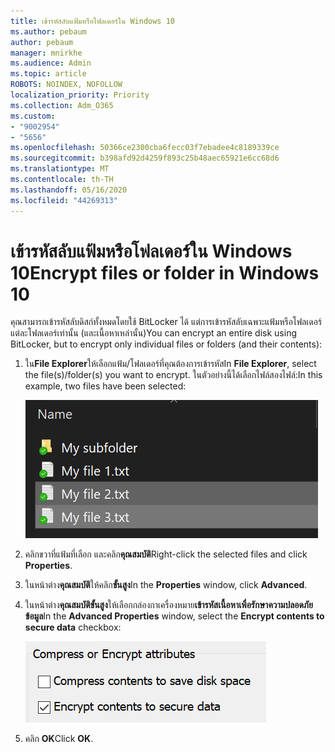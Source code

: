 ```yaml
---
title: เข้ารหัสลับแฟ้มหรือโฟลเดอร์ใน Windows 10
ms.author: pebaum
author: pebaum
manager: mnirkhe
ms.audience: Admin
ms.topic: article
ROBOTS: NOINDEX, NOFOLLOW
localization_priority: Priority
ms.collection: Adm_O365
ms.custom:
- "9002954"
- "5656"
ms.openlocfilehash: 50366ce2300cba6fecc03f7ebadee4c8189339ce
ms.sourcegitcommit: b398afd92d4259f893c25b48aec65921e6cc68d6
ms.translationtype: MT
ms.contentlocale: th-TH
ms.lasthandoff: 05/16/2020
ms.locfileid: "44269313"
---
```

# <a name="encrypt-files-or-folder-in-windows-10"></a><span data-ttu-id="8902f-102">เข้ารหัสลับแฟ้มหรือโฟลเดอร์ใน Windows 10</span><span class="sxs-lookup"><span data-stu-id="8902f-102">Encrypt files or folder in Windows 10</span></span>

<span data-ttu-id="8902f-103">คุณสามารถเข้ารหัสลับดิสก์ทั้งหมดโดยใช้ BitLocker ได้ แต่การเข้ารหัสลับเฉพาะแฟ้มหรือโฟลเดอร์แต่ละโฟลเดอร์เท่านั้น (และเนื้อหาเหล่านั้น)</span><span class="sxs-lookup"><span data-stu-id="8902f-103">You can encrypt an entire disk using BitLocker, but to encrypt only individual files or folders (and their contents):</span></span>

1. <span data-ttu-id="8902f-104">ใน**File Explorer**ให้เลือกแฟ้ม/โฟลเดอร์ที่คุณต้องการเข้ารหัส</span><span class="sxs-lookup"><span data-stu-id="8902f-104">In **File Explorer**, select the file(s)/folder(s) you want to encrypt.</span></span> <span data-ttu-id="8902f-105">ในตัวอย่างนี้ได้เลือกไฟล์สองไฟล์:</span><span class="sxs-lookup"><span data-stu-id="8902f-105">In this example, two files have been selected:</span></span>

    ![เลือกไฟล์หรือโฟลเดอร์สําหรับการเข้ารหัสลับ](media/select-for-encrypting.png)

2. <span data-ttu-id="8902f-107">คลิกขวาที่แฟ้มที่เลือก และคลิก**คุณสมบัติ**</span><span class="sxs-lookup"><span data-stu-id="8902f-107">Right-click the selected files and click **Properties**.</span></span>

3. <span data-ttu-id="8902f-108">ในหน้าต่าง**คุณสมบัติ**ให้คลิก**ขั้นสูง**</span><span class="sxs-lookup"><span data-stu-id="8902f-108">In the **Properties** window, click **Advanced**.</span></span>

4. <span data-ttu-id="8902f-109">ในหน้าต่าง**คุณสมบัติขั้นสูง**ให้เลือกกล่องกาเครื่องหมาย**เข้ารหัสเนื้อหาเพื่อรักษาความปลอดภัยข้อมูล**</span><span class="sxs-lookup"><span data-stu-id="8902f-109">In the **Advanced Properties** window, select the **Encrypt contents to secure data** checkbox:</span></span>

    ![เข้ารหัสเนื้อหา](media/encrypt-contents.png)

5. <span data-ttu-id="8902f-111">คลิก **OK**</span><span class="sxs-lookup"><span data-stu-id="8902f-111">Click **OK**.</span></span>
